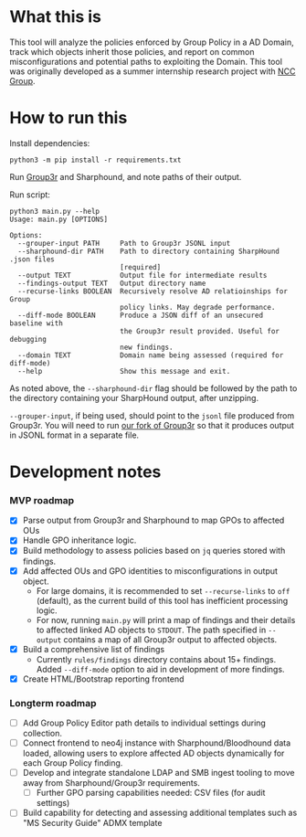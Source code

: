 # What this is

This tool will analyze the policies enforced by Group Policy in a AD Domain, track which objects inherit those policies, and report on common misconfigurations and potential paths to exploiting the Domain. This tool was originally developed as a summer internship research project with [NCC Group](https://github.com/nccgroup).

# How to run this

Install dependencies:

`python3 -m pip install -r requirements.txt`

Run [Group3r](https://github.com/witb-world/Group3r) and Sharphound, and note paths of their output. 

Run script:

```
python3 main.py --help
Usage: main.py [OPTIONS]

Options:
  --grouper-input PATH     Path to Group3r JSONL input
  --sharphound-dir PATH    Path to directory containing SharpHound .json files
                           [required]
  --output TEXT            Output file for intermediate results
  --findings-output TEXT   Output directory name
  --recurse-links BOOLEAN  Recursively resolve AD relatioinships for Group
                           policy links. May degrade performance.
  --diff-mode BOOLEAN      Produce a JSON diff of an unsecured baseline with
                           the Group3r result provided. Useful for debugging
                           new findings.
  --domain TEXT            Domain name being assessed (required for diff-mode)
  --help                   Show this message and exit.
```

As noted above, the `--sharphound-dir` flag should be followed by the path to the directory containing your SharpHound output, after unzipping.

`--grouper-input`, if being used, should point to the `jsonl` file produced from Group3r. You will need to run [our fork of Group3r](https://github.com/witb-world/Group3r) so that it produces output in JSONL format in a separate file.

# Development notes

### MVP roadmap

- [x] Parse output from Group3r and Sharphound to map GPOs to affected OUs
- [x] Handle GPO inheritance logic.
- [x] Build methodology to assess policies based on `jq` queries stored with findings.
- [x] Add affected OUs and GPO identities to misconfigurations in output object.
    - For large domains, it is recommended to set `--recurse-links` to `off` (default), as the current build of this tool has inefficient processing logic.
    - For now, running `main.py` will print a map of findings and their details to affected linked AD objects to `STDOUT`. The path specified in `--output` contains a map of all Group3r output to affected objects.
- [x] Build a comprehensive list of findings
    - Currently `rules/findings` directory contains about 15+ findings. Added `--diff-mode` option to aid in development of more findings.
- [x] Create HTML/Bootstrap reporting frontend

### Longterm roadmap

- [ ] Add Group Policy Editor path details to individual settings during collection.
- [ ] Connect frontend to neo4j instance with Sharphound/Bloodhound data loaded, allowing users to explore affected AD objects dynamically for each Group Policy finding.
- [ ] Develop and integrate standalone LDAP and SMB ingest tooling to move away from Sharphound/Group3r requirements.
  - [ ] Further GPO parsing capabilities needed: CSV files (for audit settings)
- [ ] Build capability for detecting and assessing additional templates such as "MS Security Guide" ADMX template